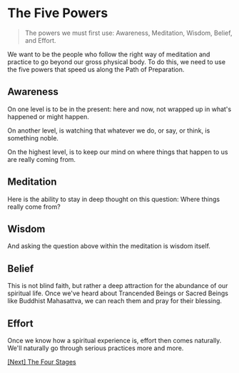 # The Five Powers

> The powers we must first use: Awareness, Meditation, Wisdom, Belief, and Effort.

We want to be the people who follow the right way of meditation and practice to go beyond our gross physical body. To do this, we need to use the five powers that speed us along the Path of Preparation.

## Awareness

On one level is to be in the present: here and now, not wrapped up in what's happened or might happen.

On another level, is watching that whatever we do, or say, or think, is something noble.

On the highest level, is to keep our mind on where things that happen to us are really coming from.

## Meditation

Here is the ability to stay in deep thought on this question: Where things really come from?

## Wisdom

And asking the question above within the meditation is wisdom itself.

## Belief

This is not blind faith, but rather a deep attraction for the abundance of our spiritual life. Once we've heard about Trancended Beings or Sacred Beings like Buddhist Mahasattva, we can reach them and pray for their blessing.

## Effort

Once we know how a spiritual experience is, effort then comes naturally. We'll naturally go through serious practices more and more.

[\[Next\] The Four Stages](/content/14-the-four-stages.md)